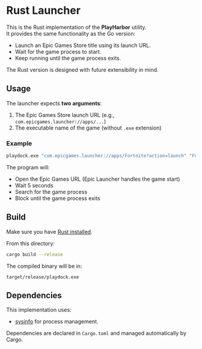 # Rust Launcher

This is the Rust implementation of the **PlayHarbor** utility.  
It provides the same functionality as the Go version:

- Launch an Epic Games Store title using its launch URL.
- Wait for the game process to start.
- Keep running until the game process exits.

The Rust version is designed with future extensibility in mind.

## Usage

The launcher expects **two arguments**:
1. The Epic Games Store launch URL (e.g., `com.epicgames.launcher://apps/...`)
2. The executable name of the game (without `.exe` extension)

### Example
```bash
playdock.exe "com.epicgames.launcher://apps/Fortnite?action=launch" "FortniteClient-Win64-Shipping"
```

The program will:
- Open the Epic Games URL (Epic Launcher handles the game start)
- Wait 5 seconds
- Search for the game process
- Block until the game process exits

## Build

Make sure you have [Rust installed](https://www.rust-lang.org/).

From this directory:

```bash
cargo build --release
```

The compiled binary will be in:

```
target/release/playdock.exe
```

## Dependencies

This implementation uses:
- [sysinfo](https://crates.io/crates/sysinfo) for process management.

Dependencies are declared in `Cargo.toml` and managed automatically by Cargo.
